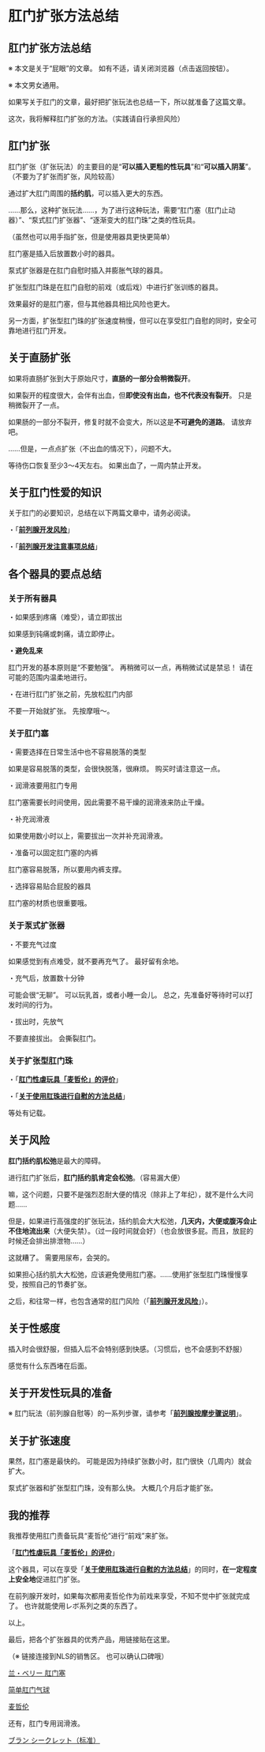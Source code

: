 # 肛门扩张方法总结 [​](#肛门扩张方法总结)

## 肛门扩张方法总结 [​](#肛门扩张方法总结-1)

※ 本文是关于“屁眼”的文章。 如有不适，请关闭浏览器（点击返回按钮）。

※ 本文男女通用。

如果写关于肛门的文章，最好把扩张玩法也总结一下，所以就准备了这篇文章。

这次，我将解释肛门扩张的方法。（实践请自行承担风险）

## 肛门扩张 [​](#肛门扩张)

肛门扩张（扩张玩法）的主要目的是“**可以插入更粗的性玩具**”和“**可以插入阴茎**”。（不要为了扩张而扩张，风险较高）

通过扩大肛门周围的**括约肌**，可以插入更大的东西。

……那么，这种扩张玩法……，为了进行这种玩法，需要“肛门塞（肛门止动器）”、“泵式肛门扩张器”、“逐渐变大的肛门珠”之类的性玩具。

（虽然也可以用手指扩张，但是使用器具更快更简单）

肛门塞是插入后放置数小时的器具。

泵式扩张器是在肛门自慰时插入并膨胀气球的器具。

扩张型肛门珠是在肛门自慰的前戏（或后戏）中进行扩张训练的器具。

效果最好的是肛门塞，但与其他器具相比风险也更大。

另一方面，扩张型肛门珠的扩张速度稍慢，但可以在享受肛门自慰的同时，安全可靠地进行肛门开发。

## 关于直肠扩张 [​](#关于直肠扩张)

如果将直肠扩张到大于原始尺寸，**直肠的一部分会稍微裂开**。

如果裂开的程度很大，会伴有出血，但**即使没有出血，也不代表没有裂开**。 只是稍微裂开了一点。

如果肠的一部分不裂开，修复时就不会变大，所以这是**不可避免的道路**。 请放弃吧。

……但是，一点点扩张（不出血的情况下），问题不大。

等待伤口恢复至少3～4天左右。 如果出血了，一周内禁止开发。

## 关于肛门性爱的知识 [​](#关于肛门性爱的知识)

关于肛门的必要知识，总结在以下两篇文章中，请务必阅读。

・「**[前列腺开发风险](/buttocks/page-57.html)**」

・「**[前列腺开发注意事项总结](/buttocks/page-58.html)**」

## 各个器具的要点总结 [​](#各个器具的要点总结)

### 关于所有器具 [​](#关于所有器具)

・如果感到疼痛（难受），请立即拔出

如果感到钝痛或刺痛，请立即停止。

**・避免乱来**

肛门开发的基本原则是“不要勉强”。 再稍微可以一点，再稍微试试是禁忌！ 请在可能的范围内温柔地进行。

・在进行肛门扩张之前，先放松肛门内部

不要一开始就扩张。 先按摩哦～。

### 关于肛门塞 [​](#关于肛门塞)

・需要选择在日常生活中也不容易脱落的类型

如果是容易脱落的类型，会很快脱落，很麻烦。 购买时请注意这一点。

・润滑液要用肛门专用

肛门塞需要长时间使用，因此需要不易干燥的润滑液来防止干燥。

・补充润滑液

如果使用数小时以上，需要拔出一次并补充润滑液。

・准备可以固定肛门塞的内裤

肛门塞容易脱落，所以要用内裤支撑。

・选择容易贴合屁股的器具

肛门塞的材质也很重要哦。

### 关于泵式扩张器 [​](#关于泵式扩张器)

・不要充气过度

如果感觉到有点难受，就不要再充气了。 最好留有余地。

・充气后，放置数十分钟

可能会很“无聊”。 可以玩乳首，或者小睡一会儿。 总之，先准备好等待时可以打发时间的行为。

・拔出时，先放气

不要直接拔出。 会撕裂肛门。

### 关于扩张型肛门珠 [​](#关于扩张型肛门珠)

・「**[肛门性虐玩具「麦哲伦」的评价](/buttocks/page-a2.html)**」

・「**[关于使用肛珠进行自慰的方法总结](/buttocks/page-64.html)**」

等处有记载。

## 关于风险 [​](#关于风险)

**肛门括约肌松弛**是最大的障碍。

进行肛门扩张后，**肛门括约肌肯定会松弛**。（容易漏大便）

嘛，这个问题，只要不是强烈忍耐大便的情况（除非上了年纪），就不是什么大问题……

但是，如果进行高强度的扩张玩法，括约肌会大大松弛，**几天内，大便或腹泻会止不住地流出来**（大便失禁）。（过一段时间就会好）（也会放很多屁。而且，放屁的时候还会排出排泄物……）

这就糟了。 需要用尿布，会哭的。

如果担心括约肌大大松弛，应该避免使用肛门塞。……使用扩张型肛门珠慢慢享受，按照自己的节奏扩张。

之后，和往常一样，也包含通常的肛门风险（「**[前列腺开发风险](/buttocks/page-57.html)**」）。

## 关于性感度 [​](#关于性感度)

插入时会很舒服，但插入后不会特别感到快感。（习惯后，也不会感到不舒服）

感觉有什么东西堵在后面。

## 关于开发性玩具的准备 [​](#关于开发性玩具的准备)

※ 肛门玩法（前列腺自慰等）的一系列步骤，请参考「**[前列腺按摩步骤说明](/buttocks/page-60.html)**」。

## 关于扩张速度 [​](#关于扩张速度)

果然，肛门塞是最快的。 可能是因为持续扩张数小时，肛门很快（几周内）就会扩大。

泵式扩张器和扩张型肛门珠，没有那么快。 大概几个月后才能扩张。

## 我的推荐 [​](#我的推荐)

我推荐使用肛门责备玩具“麦哲伦”进行“前戏”来扩张。

「**[肛门性虐玩具「麦哲伦」的评价](/buttocks/page-a2.html)**」

这个器具，可以在享受「**[关于使用肛珠进行自慰的方法总结](/buttocks/page-64.html)**」的同时，**在一定程度上安全地**促进肛门扩张。

在前列腺开发时，如果每次都用麦哲伦作为前戏来享受，不知不觉中扩张就完成了。 也许就能使用レボ系列之类的东西了。

以上。

最后，把各个扩张器具的优秀产品，用链接贴在这里。

（※ 链接连接到NLS的销售区。 也可以确认口碑哦）

[兰・ベリー 肛门塞](http://www.e-nls.com/access.php?agency_id=af339507&pcode=7078-1)

[简单肛门气球](http://www.e-nls.com/access.php?agency_id=af339507&pcode=6042)

[麦哲伦](http://www.e-nls.com/access.php?agency_id=af339507&pcode=2989)

还有，肛门专用润滑液。

[ブラン シークレット（标准）](http://www.e-nls.com/access.php?agency_id=af339507&pcode=7537)